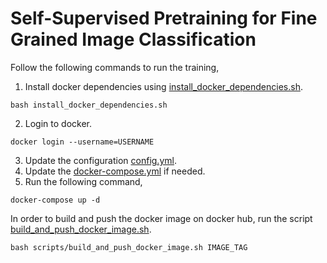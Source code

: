 # Self-Supervised Pretraining for Fine Grained Image Classification

Follow the following commands to run the training,

1. Install docker dependencies using [install_docker_dependencies.sh](scripts/install_docker_dependencies.sh).
```bazaar
bash install_docker_dependencies.sh
```
2. Login to docker.
```bazaar
docker login --username=USERNAME
```
3. Update the configuration [config.yml](config.yml).
4. Update the [docker-compose.yml](docker-compose.yml) if needed.
5. Run the following command,
```bazaar
docker-compose up -d
```

In order to build and push the docker image on docker hub, run the script [build_and_push_docker_image.sh](scripts/build_and_push_docker_image.sh).
```bazaar
bash scripts/build_and_push_docker_image.sh IMAGE_TAG
```